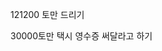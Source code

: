 <span style="color:#000ff;">121200</span> <span style="font-family:AppleSDGothicNeo-Regular;color:#000ff;">토만</span> <span style="font-family:AppleSDGothicNeo-Regular;color:#000ff;">드리기</span>

<span style="color:#000ff;">30000</span><span style="font-family:AppleSDGothicNeo-Regular;color:#000ff;">토만</span> <span style="font-family:AppleSDGothicNeo-Regular;color:#000ff;">택시</span> <span style="font-family:AppleSDGothicNeo-Regular;color:#000ff;">영수증</span> <span style="font-family:AppleSDGothicNeo-Regular;color:#000ff;">써달라고</span> <span style="font-family:AppleSDGothicNeo-Regular;color:#000ff;">하기</span>